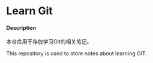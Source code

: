 # Learn Git

#### Description

本仓库用于存放学习Git的相关笔记。

This repository is used to store notes about learning GIT.